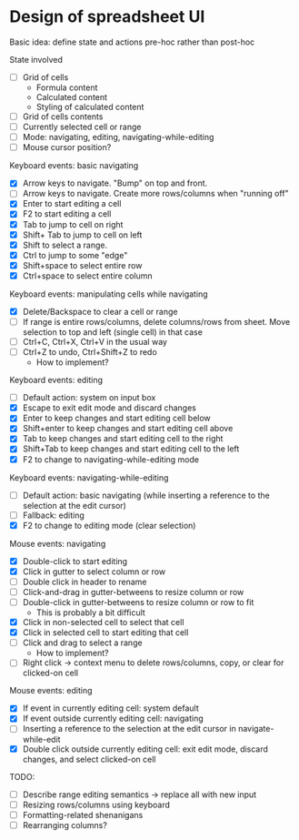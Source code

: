 # Design of spreadsheet UI
Basic idea: define state and actions pre-hoc rather than post-hoc

State involved
- [ ] Grid of cells
    - Formula content
    - Calculated content
    - Styling of calculated content
- [ ] Grid of cells contents
- [ ] Currently selected cell or range
- [ ] Mode: navigating, editing, navigating-while-editing
- [ ] Mouse cursor position? 

Keyboard events: basic navigating
- [x] Arrow keys to navigate. "Bump" on top and front.
- [ ] Arrow keys to navigate. Create more rows/columns when "running off"
- [x] Enter to start editing a cell
- [x] F2 to start editing a cell
- [x] Tab to jump to cell on right
- [x] Shift+ Tab to jump to cell on left
- [x] Shift to select a range. 
- [x] Ctrl to jump to some "edge"
- [x] Shift+space to select entire row
- [x] Ctrl+space to select entire column

Keyboard events: manipulating cells while navigating
- [x] Delete/Backspace to clear a cell or range
- [ ] If range is entire rows/columns, delete columns/rows from sheet. Move selection to top and left (single cell) in that case
- [ ] Ctrl+C, Ctrl+X, Ctrl+V in the usual way
- [ ] Ctrl+Z to undo, Ctrl+Shift+Z to redo
    - How to implement?

Keyboard events: editing
- [ ] Default action: system on input box
- [x] Escape to exit edit mode and discard changes
- [x] Enter to keep changes and start editing cell below
- [x] Shift+enter to keep changes and start editing cell above
- [x] Tab to keep changes and start editing cell to the right
- [x] Shift+Tab to keep changes and start editing cell to the left
- [x] F2 to change to navigating-while-editing mode

Keyboard events: navigating-while-editing
- [ ] Default action: basic navigating (while inserting a reference to the selection at the edit cursor)
- [ ] Fallback: editing
- [x] F2 to change to editing mode (clear selection)

Mouse events: navigating
- [x] Double-click to start editing
- [x] Click in gutter to select column or row
- [ ] Double click in header to rename
- [ ] Click-and-drag in gutter-betweens to resize column or row
- [ ] Double-click in gutter-betweens to resize column or row to fit
    - This is probably a bit difficult
- [x] Click in non-selected cell to select that cell
- [x] Click in selected cell to start editing that cell
- [ ] Click and drag to select a range
    - How to implement?
- [ ] Right click -> context menu to delete rows/columns, copy, or clear for clicked-on cell

Mouse events: editing
- [x] If event in currently editing cell: system default
- [x] If event outside currently editing cell: navigating
- [ ] Inserting a reference to the selection at the edit cursor in navigate-while-edit
- [x] Double click outside currently editing cell: exit edit mode, discard changes, and select clicked-on cell

TODO:
- [ ] Describe range editing semantics -> replace all with new input
- [ ] Resizing rows/columns using keyboard
- [ ] Formatting-related shenanigans
- [ ] Rearranging columns?
